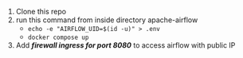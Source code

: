 1.  Clone this repo
2.  run this command from inside directory apache-airflow <br />
     - ```echo -e "AIRFLOW_UID=$(id -u)" > .env```
     - ```docker compose up```
3.  Add ***firewall ingress for port 8080*** to access airflow with public IP

